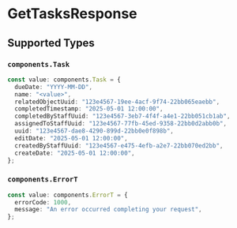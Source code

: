 # GetTasksResponse


## Supported Types

### `components.Task`

```typescript
const value: components.Task = {
  dueDate: "YYYY-MM-DD",
  name: "<value>",
  relatedObjectUuid: "123e4567-19ee-4acf-9f74-22bb065eaebb",
  completedTimestamp: "2025-05-01 12:00:00",
  completedByStaffUuid: "123e4567-3eb7-4f4f-a4e1-22bb051cb1ab",
  assignedToStaffUuid: "123e4567-77fb-45ed-9358-22bb0d2abb0b",
  uuid: "123e4567-dae8-4290-899d-22bb0e0f898b",
  editDate: "2025-05-01 12:00:00",
  createdByStaffUuid: "123e4567-e475-4efb-a2e7-22bb070ed2bb",
  createDate: "2025-05-01 12:00:00",
};
```

### `components.ErrorT`

```typescript
const value: components.ErrorT = {
  errorCode: 1000,
  message: "An error occurred completing your request",
};
```

